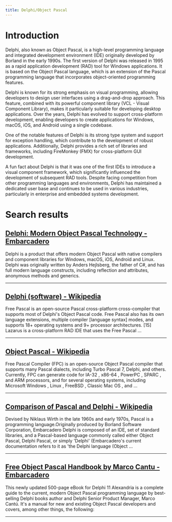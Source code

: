 ```yaml
---
title: Delphi/Object Pascal
---
```


# Introduction
Delphi, also known as Object Pascal, is a high-level programming language and integrated development environment (IDE) originally developed by Borland in the early 1990s. The first version of Delphi was released in 1995 as a rapid application development (RAD) tool for Windows applications. It is based on the Object Pascal language, which is an extension of the Pascal programming language that incorporates object-oriented programming features.

Delphi is known for its strong emphasis on visual programming, allowing developers to design user interfaces using a drag-and-drop approach. This feature, combined with its powerful component library (VCL - Visual Component Library), makes it particularly suitable for developing desktop applications. Over the years, Delphi has evolved to support cross-platform development, enabling developers to create applications for Windows, macOS, iOS, and Android using a single codebase.

One of the notable features of Delphi is its strong type system and support for exception handling, which contribute to the development of robust applications. Additionally, Delphi provides a rich set of libraries and frameworks, including FireMonkey (FMX) for cross-platform GUI development.

A fun fact about Delphi is that it was one of the first IDEs to introduce a visual component framework, which significantly influenced the development of subsequent RAD tools. Despite facing competition from other programming languages and environments, Delphi has maintained a dedicated user base and continues to be used in various industries, particularly in enterprise and embedded systems development.

# Search results


## [Delphi: Modern Object Pascal Technology - Embarcadero](https://www.embarcadero.com/products/delphi/features/delphi/)

Delphi is a product that offers modern Object Pascal with native compilers and component libraries for Windows, macOS, iOS, Android and Linux. Delphi was originally written by Anders Hejlsberg, the father of C#, and has full modern language constructs, including reflection and attributes, anonymous methods and generics.

---

## [Delphi (software) - Wikipedia](https://en.wikipedia.org/wiki/Delphi_(software))

Free Pascal is an open-source Pascal cross-platform cross-compiler that supports most of Delphi's Object Pascal code. Free Pascal also has its own language extensions, multiple compiler [language syntax] modes, and supports 18+ operating systems and 9+ processor architectures. [15] Lazarus is a cross-platform RAD IDE that uses the Free Pascal ...

---

## [Object Pascal - Wikipedia](https://en.wikipedia.org/wiki/Object_Pascal)

Free Pascal Compiler (FPC) is an open-source Object Pascal compiler that supports many Pascal dialects, including Turbo Pascal 7, Delphi, and others. Currently, FPC can generate code for IA-32 , x86-64 , PowerPC , SPARC , and ARM processors, and for several operating systems, including Microsoft Windows , Linux , FreeBSD , Classic Mac OS , and ...

---

## [Comparison of Pascal and Delphi - Wikipedia](https://en.wikipedia.org/wiki/Comparison_of_Pascal_and_Delphi)

Devised by Niklaus Wirth in the late 1960s and early 1970s, Pascal is a programming language.Originally produced by Borland Software Corporation, Embarcadero Delphi is composed of an IDE, set of standard libraries, and a Pascal-based language commonly called either Object Pascal, Delphi Pascal, or simply 'Delphi' (Embarcadero's current documentation refers to it as 'the Delphi language (Object ...

---

## [Free Object Pascal Handbook by Marco Cantu - Embarcadero](https://www.embarcadero.com/products/delphi/object-pascal-handbook)

This newly updated 500-page eBook for Delphi 11 Alexandria is a complete guide to the current, modern Object Pascal programming language by best-selling Delphi books author and Delphi Senior Product Manager, Marco Cantú. It's a manual for new and existing Object Pascal developers and covers, among other things, the following:

---

